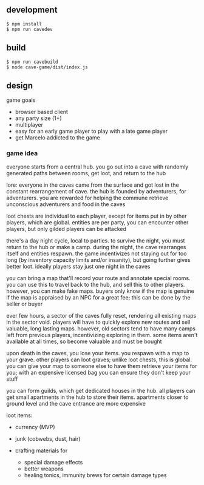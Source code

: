 ## development

```shell
$ npm install
$ npm run cavedev
```

## build

```shell
$ npm run cavebuild
$ node cave-game/dist/index.js
```

## design

game goals

- browser based client 
- any party size (1+)
- multiplayer
- easy for an early game player to play with a late game player
- get Marcelo addicted to the game 

### game idea

everyone starts from a central hub. you go out into a cave with randomly generated paths between rooms, get loot, and return to the hub

lore: everyone in the caves came from the surface and got lost in the constant rearrangement of cave. the hub is founded by adventurers, for adventurers. you are rewarded for helping the commune retrieve unconscious adventurers and food in the caves

loot chests are individual to each player, except for items put in by other players, which are global. entities are per party, you can encounter other players, but only gilded players can be attacked

there's a day night cycle, local to parties. to survive the night, you must return to the hub or make a camp. during the night, the cave rearranges itself and entities respawn. the game incentivizes not staying out for too long (by inventory capacity limits and/or insanity), but going further gives better loot. ideally players stay just one night in the caves 

you can bring a map that'll record your route and annotate special rooms. you can use this to travel back to the hub, and sell this to other players. however, you can make fake maps. buyers only know if the map is genuine if the map is appraised by an NPC for a great fee; this can be done by the seller or buyer

ever few hours, a sector of the caves fully reset, rendering all existing maps in the sector void. players will have to quickly explore new routes and sell valuable, long lasting maps. however, old sectors tend to have many camps left from previous players, incentivizing exploring in them. some items aren't available at all times, so become valuable and must be bought

upon death in the caves, you lose your items. you respawn with a map to your grave. other players can loot graves; unlike loot chests, this is global. you can give your map to someone else to have them retrieve your items for you; with an expensive licensed bag you can ensure they don't keep your stuff

you can form guilds, which get dedicated houses in the hub. all players can get small apartments in the hub to store their items. apartments closer to ground level and the cave entrance are more expensive

loot items:

- currency (MVP)

- junk (cobwebs, dust, hair)

- crafting materials for 

  - special damage effects
  - better weapons
  - healing tonics, immunity brews for certain damage types

